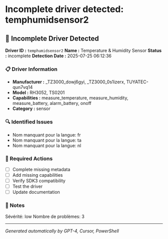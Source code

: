 # Incomplete driver detected: temphumidsensor2

## 🚨 Incomplete Driver Detected

**Driver ID :** `temphumidsensor2`
**Name :** Temperature & Humidity Sensor
**Status :** incomplete
**Detection Date :** 2025-07-25 06:12:36

### 📋 Driver Information
- **Manufacturer :** _TZ3000_dowj6gyi, _TZ3000_0s1izerx, TUYATEC-qun7vq14
- **Model :** RH3052, TS0201
- **Capabilities :** measure_temperature, measure_humidity, measure_battery, alarm_battery, onoff
- **Category :** sensor

### 🔍 Identified Issues
- Nom manquant pour la langue: fr
- Nom manquant pour la langue: ta
- Nom manquant pour la langue: nl

### 🎯 Required Actions
- [ ] Complete missing metadata
- [ ] Add missing capabilities
- [ ] Verify SDK3 compatibility
- [ ] Test the driver
- [ ] Update documentation

### 📝 Notes
Sévérité: low
Nombre de problèmes: 3

---
*Generated automatically by GPT-4, Cursor, PowerShell*

